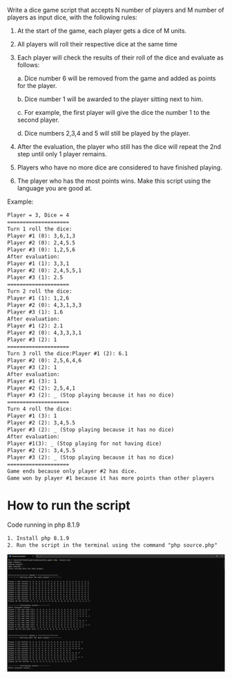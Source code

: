 Write a dice game script that accepts N number of players and M number of players as input
dice, with the following rules:
1. At the start of the game, each player gets a dice of M units.
2. All players will roll their respective dice at the same time
3. Each player will check the results of their roll of the dice and evaluate as follows:

   a. Dice number 6 will be removed from the game and added as points for the player.

   b. Dice number 1 will be awarded to the player sitting next to him.

   c. For example, the first player will give the dice the number 1 to the second player.

   d. Dice numbers 2,3,4 and 5 will still be played by the player.

4. After the evaluation, the player who still has the dice will repeat the 2nd step
   until only 1 player remains.
5. Players who have no more dice are considered to have finished playing.
6. The player who has the most points wins.
   Make this script using the language you are good at.

Example:

	Player = 3, Dice = 4
	====================
	Turn 1 roll the dice:
	Player #1 (0): 3,6,1,3
	Player #2 (0): 2,4,5.5
	Player #3 (0): 1,2,5,6
	After evaluation:
	Player #1 (1): 3,3,1
	Player #2 (0): 2,4,5,5,1
	Player #3 (1): 2.5
	====================
	Turn 2 roll the dice:
	Player #1 (1): 1,2,6
	Player #2 (0): 4,3,1,3,3
	Player #3 (1): 1.6
	After evaluation:
	Player #1 (2): 2.1
	Player #2 (0): 4,3,3,3,1
	Player #3 (2): 1
	====================
	Turn 3 roll the dice:Player #1 (2): 6.1
	Player #2 (0): 2,5,6,4,6
	Player #3 (2): 1
	After evaluation:
	Player #1 (3): 1
	Player #2 (2): 2,5,4,1
	Player #3 (2): _ (Stop playing because it has no dice)
	====================
	Turn 4 roll the dice:
	Player #1 (3): 1
	Player #2 (2): 3,4,5.5
	Player #3 (2): _ (Stop playing because it has no dice)
	After evaluation:
	Player #1(3): _ (Stop playing for not having dice)
	Player #2 (2): 3,4,5.5
	Player #3 (2): _ (Stop playing because it has no dice)
	====================
	Game ends because only player #2 has dice.
	Game won by player #1 because it has more points than other players

# How to run the script
   Code running in php 8.1.9

    1. Install php 8.1.9
    2. Run the script in the terminal using the command "php source.php"

![Alt text](run.png?raw=true "Run the code")